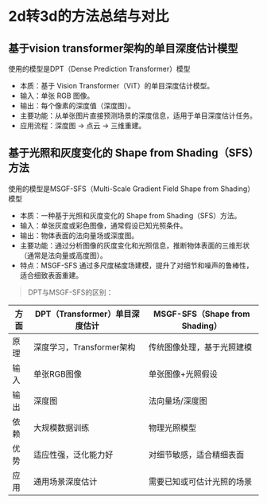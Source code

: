 # 2d转3d的方法总结与对比

## 基于vision transformer架构的单目深度估计模型
使用的模型是DPT（Dense Prediction Transformer）模型
- 本质：基于 Vision Transformer（ViT）的单目深度估计模型。
- 输入：单张 RGB 图像。
- 输出：每个像素的深度值（深度图）。
- 主要功能：从单张图片直接预测场景的深度信息，适用于单目深度估计任务。
- 应用流程：深度图 → 点云 → 三维重建。

## 基于光照和灰度变化的 Shape from Shading（SFS）方法
使用的模型是MSGF-SFS（Multi-Scale Gradient Field Shape from Shading）模型
- 本质：一种基于光照和灰度变化的 Shape from Shading（SFS）方法。
- 输入：单张灰度或彩色图像，通常假设已知光照条件。
- 输出：物体表面的法向量场或深度图。
- 主要功能：通过分析图像的灰度变化和光照信息，推断物体表面的三维形状（通常是法向量或高度图）。
- 特点：MSGF-SFS 通过多尺度梯度场建模，提升了对细节和噪声的鲁棒性，适合细致表面重建。


> DPT与MSGF-SFS的区别：
>
| 方面 |	DPT（Transformer）单目深度估计 |	MSGF-SFS（Shape from Shading） |  
|--------|-------------------------------|--------------------------------|  
| 原理 |	深度学习，Transformer架构 |	传统图像处理，基于光照建模 |  
| 输入	| 单张RGB图像 |	单张图像+光照假设 |  
| 输出	| 深度图 | 	法向量场/深度图 |  
| 依赖 |	大规模数据训练 |	物理光照模型 |  
| 优势 |	适应性强，泛化能力好 |	对细节敏感，适合精细表面 |  
| 应用 |	通用场景深度估计 |	需要已知或可估计光照的场景 |  
